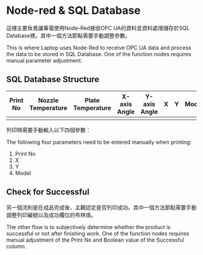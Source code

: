 # Node-red & SQL Database
這裡主要負責讓筆電使用Node-Red接收OPC UA的資料並資料處理儲存於SQL Database裡。其中一個方法節點需要手動調整參數。

This is where Laptop uses Node-Red to receive OPC UA data and process the data to be stored in SQL Database. One of the function nodes requires manual parameter adjustment.

## SQL Database Structure
| Print No | Nozzle Temperature| Plate Temperature | X-axis Angle | Y-axis Angle | X | Y | Model | Successful |
| -------- | -------- | -------- | -------- | -------- | -------- | -------- | -------- | -------- |
|  |  |  |  |  |  |  |  |  |

列印時需要手動輸入以下四個參數：

The following four parameters need to be entered manually when printing:
1. Print No
2. X
3. Y
4. Model

## Check for Successful
另一個流則是在成品完成後，主觀認定是否列印成功。其中一個方法節點需要手動調整列印編號以及成功欄位的布林值。

The other flow is to subjectively determine whether the product is successful or not after finishing work. One of the function nodes requires manual adjustment of the Print No and Boolean value of the Successful column.